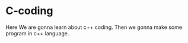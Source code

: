 # C-coding
Here We are gonna learn about c++ coding.
Then we gonna make some program in c++ language.
